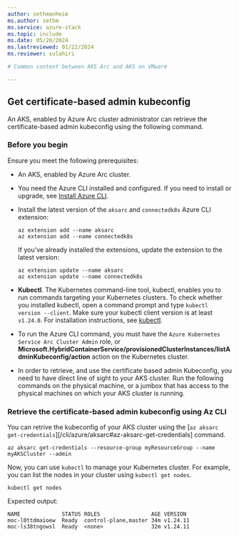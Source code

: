 ```yaml
---
author: sethmanheim
ms.author: sethm
ms.service: azure-stack
ms.topic: include
ms.date: 05/20/2024
ms.lastreviewed: 01/22/2024
ms.reviewer: sulahiri

# Common content between AKS Arc and AKS on VMware

---
```


## Get certificate-based admin kubeconfig

An AKS, enabled by Azure Arc cluster administrator can retrieve the certificate-based admin kubeconfig using the following command. 

### Before you begin

Ensure you meet the following prerequisites:

- An AKS, enabled by Azure Arc cluster. 
- You need the Azure CLI installed and configured. If you need to install or upgrade, see [Install Azure CLI](/cli/azure/install-azure-cli). 
- Install the latest version of the `aksarc` and `connectedk8s` Azure CLI extension:

  ```azurecli
  az extension add --name aksarc
  az extension add --name connectedk8s
  ```

  If you've already installed the extensions, update the extension to the latest version:

  ```azurecli
  az extension update --name aksarc
  az extension update --name connectedk8s
  ```
  
- **Kubectl**. The Kubernetes command-line tool, kubectl, enables you to run commands targeting your Kubernetes clusters. To check whether you installed kubectl, open a command prompt and type `kubectl version --client`. Make sure your kubectl client version is at least `v1.24.0`. For installation instructions, see [kubectl](https://kubernetes.io/docs/tasks/tools/#kubectl).
- To run the Azure CLI command, you must have the `Azure Kubernetes Service Arc Cluster Admin` role, or **Microsoft.HybridContainerService/provisionedClusterInstances/listAdminKubeconfig/action** action on the Kubernetes cluster.
- In order to retrieve, and use the certificate based admin Kubeconfig, you need to have direct line of sight to your AKS cluster. Run the following commands on the physical machine, or a jumbox that has access to the physical machines on which your AKS cluster is running.

### Retrieve the certificate-based admin kubeconfig using Az CLI

You can retrive the kubeconfig of your AKS cluster using the [`az aksarc get-credentials`][/cli/azure/aksarc#az-aksarc-get-credentials] command.

```azurecli
az aksarc get-credentials --resource-group myResourceGroup --name myAKSCluster --admin
```

Now, you can use `kubectl` to manage your Kubernetes cluster. For example, you can list the nodes in your cluster using `kubectl get nodes`. 

```azurecli
kubectl get nodes
```

Expected output:

```output
NAME             STATUS ROLES                AGE VERSION
moc-l0ttdmaioew  Ready  control-plane,master 34m v1.24.11
moc-ls38tngowsl  Ready  <none>               32m v1.24.11
```
  
